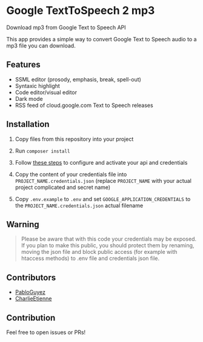 # Google TextToSpeech 2 mp3
Download mp3 from Google Text to Speech API

This app provides a simple way to convert Google Text to Speech audio to a mp3 file you can download.

## Features

- SSML editor (prosody, emphasis, break, spell-out)
- Syntaxic highlight
- Code editor/visual editor
- Dark mode
- RSS feed of cloud.google.com Text to Speech releases

## Installation

1. Copy files from this repository into your project

2. Run `composer install`

3. Follow [these steps](https://cloud.google.com/text-to-speech/docs/quickstart-client-libraries) to configure and activate your api and credentials

4. Copy the content of your credentials file into `PROJECT_NAME.credentials.json` (replace `PROJECT_NAME` with your actual project complicated and secret name)

5. Copy `.env.example` to `.env` and set `GOOGLE_APPLICATION_CREDENTIALS` to the `PROJECT_NAME.credentials.json` actual filename

## Warning

> Please be aware that with this code your credentials may be exposed. If you plan to make this public, you should protect them by renaming, moving the json file and block public access (for example with htaccess methods) to .env file and credentials json file.

## Contributors

- [PabloGuyez](https://github.com/PabloGuyez)
- [CharlieEtienne](https://github.com/CharlieEtienne)

## Contribution

Feel free to open issues or PRs!